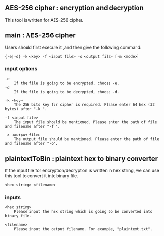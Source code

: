 ## AES-256 cipher : encryption and decryption
This tool is written for AES-256 cipher.
## main : AES-256 cipher
Users should first execute it ,and then give the following command:

`{-e|-d} -k <key> -f <input file> -o <output file> [-m <mode>]`

### input options
	-e
		If the file is going to be encrypted, choose -e.
	-d
		If the file is going to be decrypted, choose -d.

	-k <key>
		The 256 bits key for cipher is required. Please enter 64 hex (32 bytes) after "-k ".

	-f <input file>
		The input file should be mentioned. Please enter the path of file and filename after "-f ".
	
	-o <output file>
		The output file should be mentioned. Please enter the path of file and filename after "-o".

## plaintextToBin : plaintext hex to binary converter
If the input file for encryption/decryption is written in hex string, we can use this tool to convert it into binary file.

`<hex string> <filename>`

### inputs
	<hex string>
		Please input the hex string which is going to be converted into binary file. 
	
	<filename>
		Please input the output filename. For example, "plaintext.txt".
